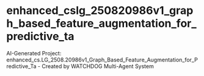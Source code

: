 # enhanced_cslg_250820986v1_graph_based_feature_augmentation_for_predictive_ta
AI-Generated Project: enhanced_cs.LG_2508.20986v1_Graph_Based_Feature_Augmentation_for_Predictive_Ta - Created by WATCHDOG Multi-Agent System
